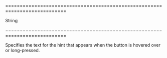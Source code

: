 ===========================================================================
<!--type-->String<!--/type-->
===========================================================================

<!--shortDescription-->
Specifies the text for the hint that appears when the button is hovered over or long-pressed.
<!--/shortDescription-->

<!--fullDescription-->

<!--/fullDescription-->
